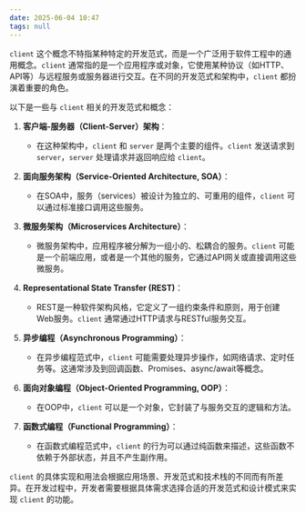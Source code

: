 ```yaml
---
date: 2025-06-04 10:47
tags: null
---
```


`client` 这个概念不特指某种特定的开发范式，而是一个广泛用于软件工程中的通用概念。`client` 通常指的是一个应用程序或对象，它使用某种协议（如HTTP、API等）与远程服务或服务器进行交互。在不同的开发范式和架构中，`client` 都扮演着重要的角色。

以下是一些与 `client` 相关的开发范式和概念：

1. **客户端-服务器（Client-Server）架构**：
   - 在这种架构中，`client` 和 `server` 是两个主要的组件。`client` 发送请求到 `server`，`server` 处理请求并返回响应给 `client`。

2. **面向服务架构（Service-Oriented Architecture, SOA）**：
   - 在SOA中，服务（services）被设计为独立的、可重用的组件，`client` 可以通过标准接口调用这些服务。

3. **微服务架构（Microservices Architecture）**：
   - 微服务架构中，应用程序被分解为一组小的、松耦合的服务。`client` 可能是一个前端应用，或者是一个其他的服务，它通过API网关或直接调用这些微服务。

4. **Representational State Transfer (REST)**：
   - REST是一种软件架构风格，它定义了一组约束条件和原则，用于创建Web服务。`client` 通常通过HTTP请求与RESTful服务交互。

5. **异步编程（Asynchronous Programming）**：
   - 在异步编程范式中，`client` 可能需要处理异步操作，如网络请求、定时任务等。这通常涉及到回调函数、Promises、async/await等概念。

6. **面向对象编程（Object-Oriented Programming, OOP）**：
   - 在OOP中，`client` 可以是一个对象，它封装了与服务交互的逻辑和方法。

7. **函数式编程（Functional Programming）**：
   - 在函数式编程范式中，`client` 的行为可以通过纯函数来描述，这些函数不依赖于外部状态，并且不产生副作用。

`client` 的具体实现和用法会根据应用场景、开发范式和技术栈的不同而有所差异。在开发过程中，开发者需要根据具体需求选择合适的开发范式和设计模式来实现 `client` 的功能。
